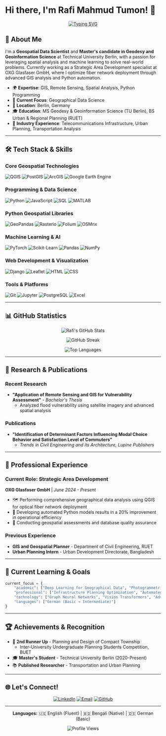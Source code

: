 # Hi there, I'm Rafi Mahmud Tumon! 👋

<div align="center">
  
[![Typing SVG](https://readme-typing-svg.herokuapp.com?font=Fira+Code&pause=1000&color=2F81F7&center=true&vCenter=true&width=435&lines=Geospatial+Data+Scientist;GIS+%26+Remote+Sensing+Specialist;Master's+Student+at+TU+Berlin)](https://git.io/typing-svg)

</div>

## 🎯 About Me

I'm a **Geospatial Data Scientist** and **Master's candidate in Geodesy and Geoinformation Science** at Technical University Berlin, with a passion for leveraging spatial analysis and machine learning to solve real-world problems. Currently working as a Strategic Area Development specialist at OXG Glasfaser GmbH, where I optimize fiber network deployment through advanced GIS analysis and Python automation.

- 🌍 **Expertise**: GIS, Remote Sensing, Spatial Analysis, Python Programming
- 🔭 **Current Focus**: Geographical Data Science
- 📍 **Location**: Berlin, Germany
- 🎓 **Education**: MS Geodesy & Geoinformation Science (TU Berlin), BS Urban & Regional Planning (RUET)
- 💼 **Industry Experience**: Telecommunications Infrastructure, Urban Planning, Transportation Analysis

---

## 🛠️ Tech Stack & Skills

### **Core Geospatial Technologies**
![QGIS](https://img.shields.io/badge/QGIS-3.34-589632?style=for-the-badge&logo=qgis&logoColor=white)
![PostGIS](https://img.shields.io/badge/PostGIS-336791?style=for-the-badge&logo=postgresql&logoColor=white)
![ArcGIS](https://img.shields.io/badge/ArcGIS-2C5282?style=for-the-badge&logo=esri&logoColor=white)
![Google Earth Engine](https://img.shields.io/badge/Google_Earth_Engine-4285F4?style=for-the-badge&logo=google-earth&logoColor=white)

### **Programming & Data Science**
![Python](https://img.shields.io/badge/Python-3776AB?style=for-the-badge&logo=python&logoColor=white)
![JavaScript](https://img.shields.io/badge/JavaScript-F7DF1E?style=for-the-badge&logo=javascript&logoColor=black)
![SQL](https://img.shields.io/badge/SQL-336791?style=for-the-badge&logo=postgresql&logoColor=white)
![MATLAB](https://img.shields.io/badge/MATLAB-FF6500?style=for-the-badge&logo=mathworks&logoColor=white)

### **Python Geospatial Libraries**
![GeoPandas](https://img.shields.io/badge/GeoPandas-000000?style=for-the-badge&logo=pandas&logoColor=white)
![Rasterio](https://img.shields.io/badge/Rasterio-4CAF50?style=for-the-badge)
![Folium](https://img.shields.io/badge/Folium-77B829?style=for-the-badge&logo=leaflet&logoColor=white)
![OSMnx](https://img.shields.io/badge/OSMnx-FF6B6B?style=for-the-badge)

### **Machine Learning & AI**
![PyTorch](https://img.shields.io/badge/PyTorch-EE4C2C?style=for-the-badge&logo=pytorch&logoColor=white)
![Scikit-Learn](https://img.shields.io/badge/scikit--learn-F7931E?style=for-the-badge&logo=scikit-learn&logoColor=white)
![Pandas](https://img.shields.io/badge/Pandas-150458?style=for-the-badge&logo=pandas&logoColor=white)
![NumPy](https://img.shields.io/badge/NumPy-013243?style=for-the-badge&logo=numpy&logoColor=white)

### **Web Development & Visualization**
![Django](https://img.shields.io/badge/Django-092E20?style=for-the-badge&logo=django&logoColor=white)
![Leaflet](https://img.shields.io/badge/Leaflet-199900?style=for-the-badge&logo=leaflet&logoColor=white)
![HTML](https://img.shields.io/badge/HTML-E34F26?style=for-the-badge&logo=html5&logoColor=white)
![CSS](https://img.shields.io/badge/CSS-1572B6?style=for-the-badge&logo=css3&logoColor=white)

### **Tools & Platforms**
![Git](https://img.shields.io/badge/Git-F05032?style=for-the-badge&logo=git&logoColor=white)
![Jupyter](https://img.shields.io/badge/Jupyter-F37626?style=for-the-badge&logo=jupyter&logoColor=white)
![PostgreSQL](https://img.shields.io/badge/PostgreSQL-336791?style=for-the-badge&logo=postgresql&logoColor=white)
![Excel](https://img.shields.io/badge/Microsoft_Excel-217346?style=for-the-badge&logo=microsoft-excel&logoColor=white)

---

## 📊 GitHub Statistics

<div align="center">
  
![Rafi's GitHub Stats](https://github-readme-stats.vercel.app/api?username=rafimt&show_icons=true&theme=radical&hide_border=true&count_private=true)

![GitHub Streak](https://github-readme-streak-stats.herokuapp.com/?user=rafimt&theme=radical&hide_border=true)

![Top Languages](https://github-readme-stats.vercel.app/api/top-langs/?username=rafimt&layout=compact&theme=radical&hide_border=true)

</div>

---

## 🔬 Research & Publications

### **Recent Research**
- **"Application of Remote Sensing and GIS for Vulnerability Assessment"** - *Bachelor's Thesis*
  - Analyzed flood vulnerability using satellite imagery and advanced spatial analysis

### **Publications**
- **"Identification of Determinant Factors Influencing Modal Choice Behavior and Satisfaction Level of Commuters"**
  - *Trends in Civil Engineering and its Architecture, Lupine Publishers*

---

## 💼 Professional Experience

### **Current Role: Strategic Area Development** 
**OXG Glasfaser GmbH** | *June 2024 - Present*
- 🗺️ Performing comprehensive geographical data analysis using QGIS for optical fiber network deployment
- 🐍 Developing automated Python models results in a 20% improvement in operational efficiency
- 🎯 Conducting geospatial assessments and database quality assurance

### **Previous Experience**
- **GIS and Geospatial Planner** - Department of Civil Engineering, RUET
- **Urban Planning Intern** - Urban Development Directorate, Bangladesh

---

## 🎯 Current Learning & Goals

```python
current_focus = {
    "academic": ["Deep Learning for Geographical Data", "Photogrammetric Computer Vision"],
    "professional": ["Infrastructure Planning Optimization", "Automated Geospatial Workflows"],
    "technology": ["Graph Neural Networks", "Vision Transformers", "Advanced QGIS Automation"],
    "languages": ["German (Basic → Intermediate)"]
}
```

---

## 🏆 Achievements & Recognition

- 🥉 **2nd Runner Up** - Planning and Design of Compact Township
  - Inter-University Undergraduate Planning Students Competition, BUET
- 🎓 **Master's Student** - Technical University Berlin (2020-Present)
- 📚 **Published Researcher** - Transportation and Urban Planning

---

## 🌐 Let's Connect!

<div align="center">

[![LinkedIn](https://img.shields.io/badge/LinkedIn-0077B5?style=for-the-badge&logo=linkedin&logoColor=white)](https://linkedin.com/in/rafi-mahmud-81171a14b)
[![Email](https://img.shields.io/badge/Email-D14836?style=for-the-badge&logo=gmail&logoColor=white)](mailto:rmtumon@gmail.com)
[![GitHub](https://img.shields.io/badge/GitHub-100000?style=for-the-badge&logo=github&logoColor=white)](https://github.com/rafimt)

</div>

---

<div align="center">

**Languages:** 🇺🇸 English (Fluent) | 🇧🇩 Bengali (Native) | 🇩🇪 German (Basic)

![Profile Views](https://komarev.com/ghpvc/?username=rafimt&color=blue&style=flat-square)

</div>
